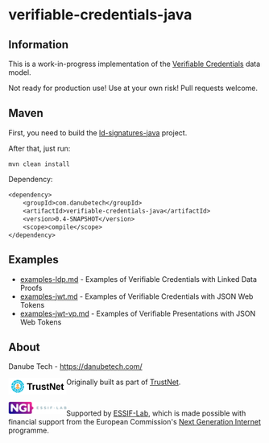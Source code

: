 # verifiable-credentials-java

## Information

This is a work-in-progress implementation of the [Verifiable Credentials](https://w3c.github.io/vc-data-model/) data model.

Not ready for production use! Use at your own risk! Pull requests welcome.

## Maven

First, you need to build the [ld-signatures-java](https://github.com/WebOfTrustInfo/ld-signatures-java) project.

After that, just run:

	mvn clean install

Dependency:

	<dependency>
		<groupId>com.danubetech</groupId>
		<artifactId>verifiable-credentials-java</artifactId>
		<version>0.4-SNAPSHOT</version>
		<scope>compile</scope>
	</dependency>

## Examples

 * [examples-ldp.md](examples-ldp.md) - Examples of Verifiable Credentials with Linked Data Proofs
 * [examples-jwt.md](examples-jwt.md) - Examples of Verifiable Credentials with JSON Web Tokens
 * [examples-jwt-vp.md](examples-jwt-vp.md) - Examples of Verifiable Presentations with JSON Web Tokens

## About

Danube Tech - https://danubetech.com/

<img align="left" src="https://raw.githubusercontent.com/danubetech/verifiable-credentials-java/master/docs/trustnet-logo.png" width="115">

Originally built as part of [TrustNet](http://trustnet.fi/).

<br clear="left" />

<img align="left" src="https://raw.githubusercontent.com/danubetech/verifiable-credentials-java/master/docs/logo-ngi-essiflab.png" width="115">

Supported by [ESSIF-Lab](https://essif-lab.eu/), which is made possible with financial support from the European Commission's [Next Generation Internet](https://ngi.eu/) programme.

<br clear="left" />
